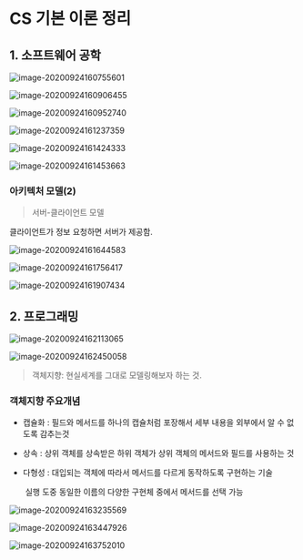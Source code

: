 # CS 기본 이론 정리

## 1. 소프트웨어 공학

![image-20200924160755601](기초CS.assets/image-20200924160755601.png)

![image-20200924160906455](기초CS.assets/image-20200924160906455.png)

![image-20200924160952740](기초CS.assets/image-20200924160952740.png)

![image-20200924161237359](기초CS.assets/image-20200924161237359.png)

![image-20200924161424333](기초CS.assets/image-20200924161424333.png)

![image-20200924161453663](기초CS.assets/image-20200924161453663.png)

### 아키텍처 모델(2)

>  서버-클라이언트 모델

클라이언트가 정보 요청하면 서버가 제공함.

![image-20200924161644583](기초CS.assets/image-20200924161644583.png)

![image-20200924161756417](기초CS.assets/image-20200924161756417.png)

![image-20200924161907434](기초CS.assets/image-20200924161907434.png)

## 2. 프로그래밍

![image-20200924162113065](기초CS.assets/image-20200924162113065.png)

![image-20200924162450058](기초CS.assets/image-20200924162450058.png)

>  객체지향: 현실세계를 그대로 모델링해보자 하는 것.

### 객체지향 주요개념

- 캡슐화 : 필드와 메서드를 하나의 캡슐처럼 포장해서 세부 내용을 외부에서 알 수 없도록 감추는것

- 상속 : 상위 객체를 상속받은 하위 객체가 상위 객체의 메서드와 필드를 사용하는 것

- 다형성 : 대입되는 객체에 따라서 메서드를 다르게 동작하도록 구현하는 기술

  ​			실행 도중 동일한 이름의 다양한 구현체 중에서 메서드를 선택 가능

![image-20200924163235569](기초CS.assets/image-20200924163235569.png)

![image-20200924163447926](기초CS.assets/image-20200924163447926.png)

![image-20200924163752010](기초CS.assets/image-20200924163752010.png)